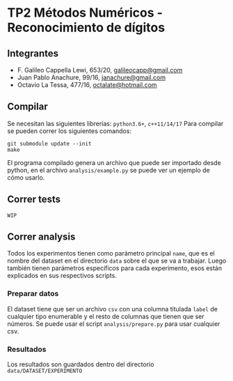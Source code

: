 # TP2 Métodos Numéricos - Reconocimiento de dígitos

## Integrantes

* F. Galileo Cappella Lewi, 653/20, galileocapp@gmail.com
* Juan Pablo Anachure, 99/16, janachure@gmail.com
* Octavio La Tessa, 477/16, octalate@hotmail.com

## Compilar

Se necesitan las siguientes librerías: `python3.6+`, `c++11/14/17` 
Para compilar se pueden correr los siguientes comandos:
~~~
git submodule update --init
make
~~~

El programa compilado genera un archivo que puede ser importado desde python, en el archivo `analysis/example.py` se puede ver un ejemplo de cómo usarlo.

## Correr tests

~~~
WIP
~~~

## Correr analysis

Todos los experimentos tienen como parámetro principal `name`, que es el nombre del dataset en el directorio `data` sobre el que se va a trabajar. Luego también tienen parámetros específicos para cada experimento, esos están explicados en sus respectivos scripts.

### Preparar datos

El dataset tiene que ser un archivo `csv` con una columna titulada `label` de cualquier tipo enumerable y el resto de columnas que tienen que ser números. Se puede usar el script `analysis/prepare.py` para usar cualquier csv.

### Resultados

Los resultados son guardados dentro del directorio `data/DATASET/EXPERIMENTO`
